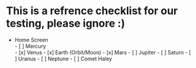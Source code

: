 # This is a refrence checklist for our testing, please ignore :)

<ul>

<li>Home Screen</li>
      - [ ] Mercury <br>
      - [x] Venus
       - [x] Earth (Orbit/Moon)
    - [x] Mars
    - [ ] Jupiter
- [ ] Saturn
- [ ] Uranus
- [ ] Neptune
- [ ] Comet Haley


</ul>
